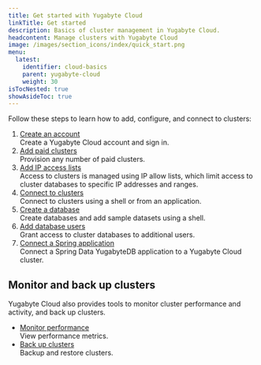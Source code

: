 ```yaml
---
title: Get started with Yugabyte Cloud
linkTitle: Get started
description: Basics of cluster management in Yugabyte Cloud.
headcontent: Manage clusters with Yugabyte Cloud
image: /images/section_icons/index/quick_start.png
menu:
  latest:
    identifier: cloud-basics
    parent: yugabyte-cloud
    weight: 30
isTocNested: true
showAsideToc: true
---
```


Follow these steps to learn how to add, configure, and connect to clusters:

1. [Create an account](add-account/)
    \
    Create a Yugabyte Cloud account and sign in.
1. [Add paid clusters](create-clusters/)
    \
    Provision any number of paid clusters.
1. [Add IP access lists](add-connections/)
    \
    Access to clusters is managed using IP allow lists, which limit access to cluster databases to specific IP addresses and ranges.
1. [Connect to clusters](connect-to-clusters/)
    \
    Connect to clusters using a shell or from an application.
1. [Create a database](create-databases/)
    \
    Create databases and add sample datasets using a shell.
1. [Add database users](add-users/)
    \
    Grant access to cluster databases to additional users.
1. [Connect a Spring application](connect-application/)
    \
    Connect a Spring Data YugabyteDB application to a Yugabyte Cloud cluster.

## Monitor and back up clusters

Yugabyte Cloud also provides tools to monitor cluster performance and activity, and back up clusters. 

- [Monitor performance](../cloud-clusters/overview)
    \
    View performance metrics.
- [Back up clusters](../cloud-clusters/backup-clusters/)
    \
    Backup and restore clusters.

<!-- 
- [Monitor activity](../cloud-clusters/monitor-activity)
    \
    Review cluster activity.

[Configure alerts](../cloud-admin/alerts/)
    \
    Set up performance- and resource use-based alerts.
-->
